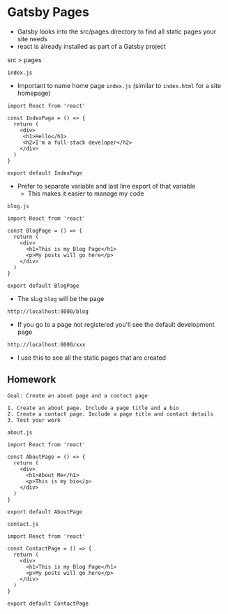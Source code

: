# Gatsby Pages
* Gatsby looks into the src/pages directory to find all static pages your site needs
* react is already installed as part of a Gatsby project

src > pages

`index.js`

* Important to name home page `index.js` (similar to `index.html` for a site homepage)

```
import React from 'react'

const IndexPage = () => {
  return (
    <div>
     <h1>Hello</h1>  
     <h2>I'm a full-stack developer</h2>
    </div>
  )
}

export default IndexPage
```

* Prefer to separate variable and last line export of that variable
  - This makes it easier to manage my code

`blog.js`

```
import React from 'react'

const BlogPage = () => {
  return (
    <div>
      <h1>This is my Blog Page</h1>
      <p>My posts will go here</p>
    </div>
  )
}

export default BlogPage
```

* The slug `blog` will be the page

`http://localhost:8000/blog`

* If you go to a page not registered you'll see the default development page

`http://localhost:8000/xxx`

* I use this to see all the static pages that are created

## Homework
```
Goal: Create an about page and a contact page

1. Create an about page. Include a page title and a bio
2. Create a contact page. Include a page title and contact details
3. Test your work
```

`about.js`

```
import React from 'react'

const AboutPage = () => {
  return (
    <div>
      <h1>About Me</h1>
      <p>This is my bio</p>
    </div>
  )
}

export default AboutPage
```

`contact.js`

```
import React from 'react'

const ContactPage = () => {
  return (
    <div>
      <h1>This is my Blog Page</h1>
      <p>My posts will go here</p>
    </div>
  )
}

export default ContactPage
```

